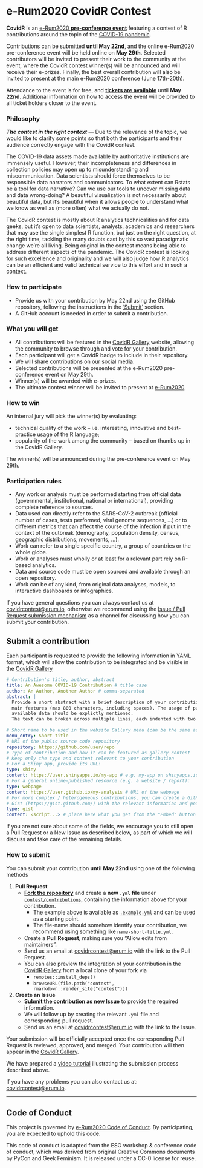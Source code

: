 
# e-Rum2020 CovidR Contest

**CovidR** is an [e-Rum2020 **pre-conference
event**](https://2020.erum.io/covidr-contest/) featuring a contest of R
contributions around the topic of the [COVID-19
pandemic](https://www.who.int/emergencies/diseases/novel-coronavirus-2019).

Contributions can be submitted **until May 22nd**, and the online
e-Rum2020 pre-conference event will be held online on **May 29th**.
Selected contributors will be invited to present their work to the
community at the event, where the CovidR contest winner(s) will be
announced and will receive their e-prizes. Finally, the best overall
contribution will also be invited to present at the main e-Rum2020
conference (June 17th-20th).

Attendance to the event is for free, and [**tickets are
available**](https://www.eventbrite.it/e/covidr-erum-2020-pre-conference-event-tickets-104133026686)
until **May 22nd**. Additional information on how to access the event
will be provided to all ticket holders closer to the event.

### Philosophy

***The contest in the right context*** — Due to the relevance of the
topic, we would like to clarify some points so that both the
participants and their audience correctly engage with the CovidR
contest.

The COVID-19 data assets made available by authoritative institutions
are immensely useful. However, their incompleteness and differences in
collection policies may open up to misunderstanding and
miscommunication. Data scientists should force themselves to be
responsible data narrators and communicators. To what extent can Rstats
be a tool for data narrative? Can we use our tools to uncover missing
data and data wrong-doing? A beautiful visualization is not necessarily
about beautiful data, but it’s beautiful when it allows people to
understand what we know as well as (more often) what we actually do not.

The CovidR contest is mostly about R analytics technicalities and for
data geeks, but it’s open to data scientists, analysts, academics and
researchers that may use the single simplest R function, but just on the
right question, at the right time, tackling the many doubts cast by this
so vast paradigmatic change we’re all living. Being original in the
contest means being able to address different aspects of the pandemic.
The CovidR contest is looking for such excellence and originality and we
will also judge how R analytics can be an efficient and valid technical
service to this effort and in such a context.

### How to participate

  - Provide us with your contribution by May 22nd using the GitHub
    repository, following the instructions in the
    [‘Submit’](#submit-a-contribution) section.
  - A GitHub account is needed in order to submit a contribution.

### What you will get

  - All contributions will be featured in the [CovidR
    Gallery](https://milano-r.github.io/erum2020-covidr-contest)
    website, allowing the community to browse through and vote for your
    contribution.
  - Each participant will get a CovidR badge to include in their
    repository.
  - We will share contributions on our social media.
  - Selected contributions will be presented at the e-Rum2020
    pre-conference event on May 29th.
  - Winner(s) will be awarded with e-prizes.
  - The ultimate contest winner will be invited to present at
    [e-Rum2020](https://2020.erum.io/).

### How to win

An internal jury will pick the winner(s) by evaluating:

  - technical quality of the work – i.e. interesting, innovative and
    best-practice usage of the R language;
  - popularity of the work among the community – based on thumbs up in
    the CovidR Gallery.

The winner(s) will be announced during the pre-conference event on May
29th.

### Participation rules

  - Any work or analysis must be performed starting from official data
    (governmental, institutional, national or international), providing
    complete reference to sources.
  - Data used can directly refer to the SARS-CoV-2 outbreak (official
    number of cases, tests performed, viral genome sequences, …) or to
    different metrics that can affect the course of the infection if put
    in the context of the outbreak (demography, population density,
    census, geographic distributions, movements, …).
  - Work can refer to a single specific country, a group of countries or
    the whole globe.
  - Work or analyses must wholly or at least for a relevant part rely on
    R-based analytics.
  - Data and source code must be open sourced and available through an
    open repository.
  - Work can be of any kind, from original data analyses, models, to
    interactive dashboards or infographics.

If you have general questions you can always contact us at
<covidrcontest@erum.io>, otherwise we recommend using the [Issue / Pull
Request submission mechanism](#submit-a-contribution) as a channel for
discussing how you can submit your contribution.

## Submit a contribution

Each participant is requested to provide the following information in
YAML format, which will allow the contribution to be integrated and be
visible in the [CovidR
Gallery](https://milano-r.github.io/erum2020-covidr-contest)

``` yaml
# Contribution's title, author, abstract
title: An Awesome COVID-19 Contribution # title case
author: An Author, Another Author # comma-separated
abstract: |
  Provide a short abstract with a brief description of your contribution and its
  main features (max 800 characters, including spaces). The usage of publicly
  available data should be explictly mentioned.
  The text can be broken across multiple lines, each indented with two spaces.

# Short name to be used in the website Gallery menu (can be the same as title)
menu_entry: Short title
# URL of the public source code repository
repository: https://github.com/user/repo
# Type of contribution and how it can be featured as gallery content
# Keep only the type and content relevant to your contribution
# For a Shiny app, provide its URL:
type: shiny
content: https://user.shinyapps.io/my-app # e.g. my-app on shinyapps.io
# For a general online-published resource (e.g. a website / report):
type: webpage
content: https://user.github.io/my-analysis # URL of the webpage
# For more complex / heterogeneous contributions, you can create a GitHub
# Gist (https://gist.github.com/) with the relevant information and pointers:
type: gist
content: <script...> # place here what you get from the "Embed" button
```

If you are not sure about some of the fields, we encourage you to still
open a Pull Request or a New Issue as described below, as part of which
we will discuss and take care of the remaining details.

### How to submit

You can submit your contribution **until May 22nd** using one of the
following methods

1.  **Pull Request**
      - [**Fork the
        repository**](https://github.com/Milano-R/erum2020-covidr-contest/fork)
        and create a **new `.yml` file** under
        [`contest/contributions`](https://github.com/Milano-R/erum2020-covidr-contest/tree/master/contest/contributions),
        containing the information above for your contribution.
          - The example above is available as
            [`.example.yml`](https://github.com/Milano-R/erum2020-covidr-contest/tree/master/contest/contributions/.example.yml)
            and can be used as a starting point.
          - The file-name should somehow identify your contribution, we
            recommend using something like `name-short-title.yml`.
      - Create a **Pull Request**, making sure you “Allow edits from
        maintainers”.
      - Send us an email at <covidrcontest@erum.io> with the link to the
        Pull Request.
      - You can also preview the integration of your contribution in the
        [CovidR
        Gallery](https://milano-r.github.io/erum2020-covidr-contest)
        from a local clone of your fork via
          - `remotes::install_deps()`
          - `browseURL(file.path("contest",
            rmarkdown::render_site("contest")))`
2.  **Create an Issue**
      - [**Submit the contribution as new
        Issue**](https://github.com/Milano-R/erum2020-covidr-contest/issues/new/choose)
        to provide the required information.
      - We will follow up by creating the relevant `.yml` file and
        corresponding pull request.
      - Send us an email at <covidrcontest@erum.io> with the link to the
        Issue.

Your submission will be officially accepted once the corresponding Pull
Request is reviewed, approved, and merged. Your contribution will then
appear in the [CovidR
Gallery](https://milano-r.github.io/erum2020-covidr-contest).

We have prepared a [video tutorial](https://youtu.be/pqrcxRL7AtU)
illustrating the submission process described above.

If you have any problems you can also contact us at:
<covidrcontest@erum.io>.

-----

## Code of Conduct

This project is governed by [e-Rum2020 Code of
Conduct](https://2020.erum.io/about/code-of-conduct). By participating,
you are expected to uphold this code.

This code of conduct is adapted from the ESO workshop & conference code
of conduct, which was derived from original Creative Commons documents
by PyCon and Geek Feminism. It is released under a CC-0 license for
reuse.
